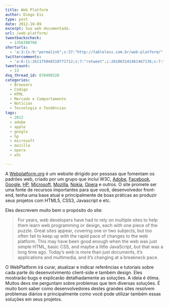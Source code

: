 ```yaml
---
title: Web Platform
author: Diego Eis
type: post
date: 2012-10-09
excerpt: Sua web documentada.
url: /web-platform/
tweetbackscheck:
  - 1356390768
shorturls:
  - 'a:3:{s:9:"permalink";s:37:"http://tableless.com.br/web-platform/";s:7:"tinyurl";s:26:"http://tinyurl.com/9fztssm";s:4:"isgd";s:19:"http://is.gd/oN64mI";}'
twittercomments:
  - 'a:6:{i:261175048310771712;s:7:"retweet";i:261063141461467136;s:7:"retweet";i:260916258625687552;s:7:"retweet";i:260915324369649664;s:7:"retweet";i:258280518167183361;s:7:"retweet";i:258277581961457664;s:7:"retweet";}'
tweetcount:
  - 13
dsq_thread_id: 878490326
categories:
  - Browsers
  - Código
  - HTML
  - Mercado e Comportamento
  - Notícias
  - Tecnologia e Tendências
tags:
  - 2012
  - adobe
  - apple
  - google
  - hp
  - microsoft
  - mozilla
  - opera
  - w3c

---
```

A [Webplatform.org][1] é um website dirigido por pessoas que fomentam os padrões web, criado por um grupo que inclui W3C, [Adobe][2], [Facebook][3], [Google][4], [HP][5], [Microsoft][6], [Mozilla][7], [Nokia][8], [Opera][9] e outros. O site promete ser uma fonte de recursos importantes para que você, desenvolvedor front-end, tenha uma base atual e principalmente de boas práticas ao produzir seus projetos com HTML5, CSS3, Javascript e etc. 

Eles descrevem muito bem o propósito do site:

> For years, web developers have had to rely on multiple sites to help them learn web programming or design, each with one piece of the puzzle. Great sites appear, covering one or two subjects, but too often fail to keep up with the rapid pace of changes to the web platform. This may have been good enough when the web was just simple HTML, basic CSS, and maybe a little JavaScript, but that was a long time ago. Today’s web is more than just documents, it’s applications and multimedia, and it’s changing at a breakneck pace.

O WebPlatform irá curar, atualizar e indicar referências e tutoriais sobre cada parte do desenvolvimento client-side e também design. Eles mostrarão bugs e explicarão detalhadamente as soluções. A ideia é ótima. Muitos devs me perguntam sobre problemas que tem diversas soluções. É muito bom saber como desenvolvedores destes grandes sites resolvem problemas diários e principalmente como você pode utilizar também essas soluções em seus projetos.

 [1]: http://www1.webplatform.org/
 [2]: http://webplatform.org/stewards/adobe
 [3]: http://webplatform.org/stewards/facebook
 [4]: http://webplatform.org/stewards/google
 [5]: http://webplatform.org/stewards/hp
 [6]: http://webplatform.org/stewards/microsoft
 [7]: http://webplatform.org/stewards/mozilla
 [8]: http://webplatform.org/stewards/nokia
 [9]: http://webplatform.org/stewards/opera
